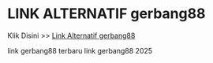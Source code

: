 # LINK ALTERNATIF gerbang88

Klik Disini >> <a href="https://linksto.pages.dev/">Link Alternatif gerbang88 </a>

link gerbang88 terbaru
link gerbang88 2025